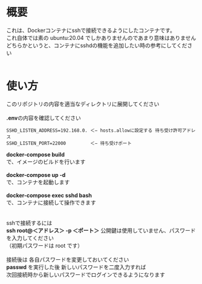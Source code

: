 # 概要
これは、Dockerコンテナにsshで接続できるようにしたコンテナです。<br>
これ自体では素の ubuntu:20.04 でしかありませんのであまり意味はありません<br>
どちらかというと、コンテナにsshdの機能を追加したい時の参考にしてください <br>
<br>
# 使い方
このリポジトリの内容を適当なディレクトリに展開してください<br>
<br>
**.env**の内容を確認してください
```
SSHD_LISTEN_ADDRESS=192.168.0. ＜− hosts.allowに設定する 待ち受け許可アドレス
SSHD_LISTEN_PORT=22000         ＜− 待ち受けポート
```
**docker-compose build**<br>
で、イメージのビルドを行います<br>
<br>
**docker-compose up -d**<br>
で、コンテナを起動します<br>
<br>
**docker-compose exec sshd bash**<br>
で、コンテナに接続して操作できます<br>
<br>
<br>
sshで接続するには<br>
**ssh root@＜アドレス＞ -p ＜ポート＞**
公開鍵は使用していません、パスワードを入力してください<br>
（初期パスワードは root です）<br>
<br>
接続後は 各自パスワードを変更しておいてください<br>
**passwd** を実行した後 新しいパスワードを二度入力すれば<br>
次回接続時から新しいパスワードでログインできるようになります<br>

<br><br><br><br><br>

